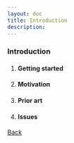 ```yaml
---
layout: doc
title: Introduction
description:  
---
```


### Introduction
1. #### Getting started
1. #### Motivation
1. #### Prior art
1. #### Issues

[Back](./)
